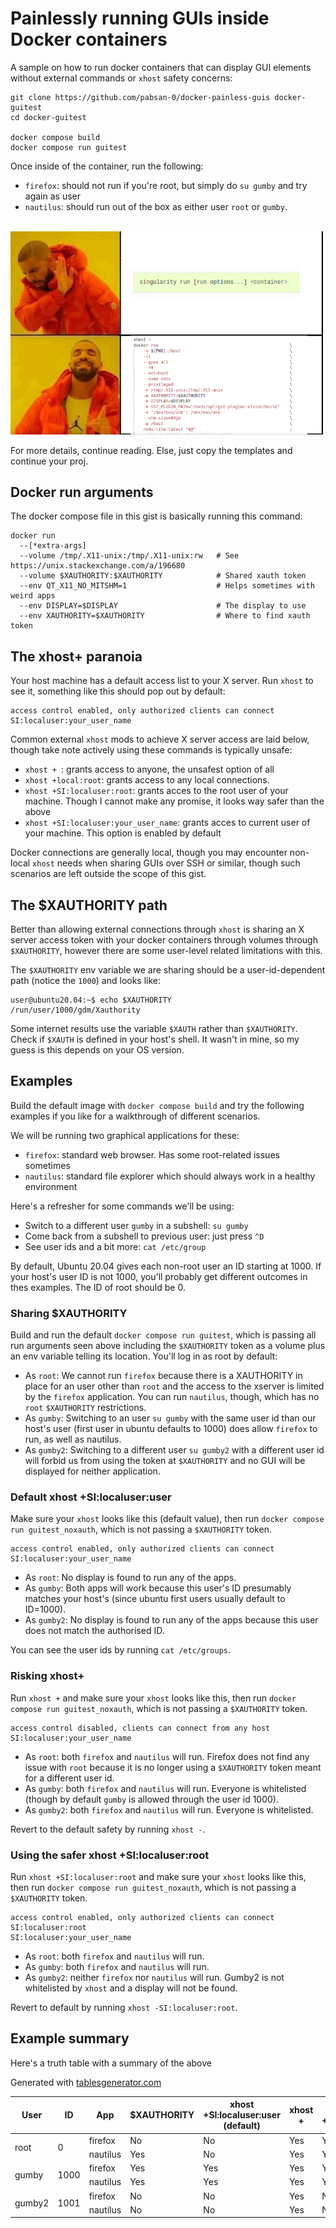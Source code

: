 # Painlessly running GUIs inside Docker containers

A sample on how to run docker containers that can display GUI elements without external commands or `xhost` safety concerns:

```
git clone https://github.com/pabsan-0/docker-painless-guis docker-guitest
cd docker-guitest

docker compose build
docker compose run guitest
```

Once inside of the container, run the following:
- `firefox`: should not run if you're root, but simply do `su gumby` and try again as user
- `nautilus`: should run out of the box as either user `root` or `gumby`.

<br>
<img src=".fig/drake.png" width="500" />
<br>

For more details, continue reading. Else, just copy the templates and continue your proj.


## Docker run arguments

The docker compose file in this gist is basically running this command:

```
docker run 
  --[*extra-args]
  --volume /tmp/.X11-unix:/tmp/.X11-unix:rw   # See https://unix.stackexchange.com/a/196680
  --volume $XAUTHORITY:$XAUTHORITY            # Shared xauth token
  --env QT_X11_NO_MITSHM=1                    # Helps sometimes with weird apps
  --env DISPLAY=$DISPLAY                      # The display to use
  --env XAUTHORITY=$XAUTHORITY                # Where to find xauth token 
```


## The xhost+ paranoia

Your host machine has a default access list to your X server. Run `xhost` to see it, something like this should pop out by default:

```
access control enabled, only authorized clients can connect
SI:localuser:your_user_name
```

Common external `xhost` mods to achieve X server access are laid below, though take note actively using these commands is typically unsafe:

- `xhost + `: grants access to anyone, the unsafest option of all
- `xhost +local:root`: grants access to any local connections.
- `xhost +SI:localuser:root`: grants acces to the root user of your machine. Though I cannot make any promise, it looks way safer than the above
- `xhost +SI:localuser:your_user_name`: grants acces to current user of your machine. This option is enabled by default



Docker connections are generally local, though you may encounter non-local `xhost` needs when sharing GUIs over SSH or similar, though such scenarios are left outside the scope of this gist.


## The $XAUTHORITY path

Better than allowing external connections through `xhost` is sharing an X server access token with your docker containers through volumes through `$XAUTHORITY`, however there are some user-level related limitations with this.

The `$XAUTHORITY` env variable we are sharing should be a user-id-dependent path (notice the `1000`) and looks like:

```
user@ubuntu20.04:~$ echo $XAUTHORITY 
/run/user/1000/gdm/Xauthority
```

Some internet results use the variable `$XAUTH` rather than `$XAUTHORITY`. Check if `$XAUTH` is defined in your host's shell. It wasn't in mine, so my guess is this depends on your OS version.


## Examples

Build the default image with `docker compose build` and try the following examples if you like for a walkthrough of different scenarios. 

We will be running two graphical applications for these:

- `firefox`: standard web browser. Has some root-related issues sometimes 
- `nautilus`: standard file explorer which should always work in a healthy environment

Here's a refresher for some commands we'll be using:

- Switch to a different user `gumby` in a subshell: `su gumby`
- Come back from a subshell to previous user: just press `^D`
- See user ids and a bit more: `cat /etc/group`

By default, Ubuntu 20.04 gives each non-root user an ID starting at 1000. If your host's user ID is not 1000, you'll probably get different outcomes in thes examples. The ID of root should be 0.

### Sharing $XAUTHORITY

Build and run the default `docker compose run guitest`, which is passing all run arguments seen above including the `$XAUTHORITY` token as a volume plus an env variable telling its location. You'll log in as root by default: 

- As `root`: We cannot run `firefox` because there is a XAUTHORITY in place for an user other than `root` and the access to the xserver is limited by the `firefox` application. You can run `nautilus`, though, which has no `root` `$XAUTHORITY` restrictions.
- As `gumby`: Switching to an user `su gumby` with the same user id than our host's user (first user in ubuntu defaults to 1000) does allow `firefox` to run, as well as nautilus.
- As `gumby2`: Switching to a different user `su gumby2` with a different user id will forbid us from using the token at `$XAUTHORITY` and no GUI will be displayed for neither application.


### Default xhost +SI:localuser:user

Make sure your `xhost` looks like this (default value), then run `docker compose run guitest_noxauth`, which is not passing a `$XAUTHORITY` token.
```
access control enabled, only authorized clients can connect
SI:localuser:your_user_name
```

- As `root`: No display is found to run any of the apps.
- As `gumby`: Both apps will work because this user's ID presumably matches your host's (since ubuntu first users usually default to ID=1000).
- As `gumby2`: No display is found to run any of the apps because this user does not match the authorised ID.

You can see the user ids by running `cat /etc/groups`.


### Risking xhost+

Run `xhost +` and make sure your `xhost` looks like this, then run `docker compose run guitest_noxauth`, which is not passing a `$XAUTHORITY` token.
```
access control disabled, clients can connect from any host
SI:localuser:your_user_name
```

- As `root`: both `firefox` and `nautilus` will run. Firefox does not find any issue with `root` because it is no longer using a `$XAUTHORITY` token meant for a different user id.
- As `gumby`: both `firefox` and `nautilus` will run. Everyone is whitelisted (though by default `gumby` is allowed through the user id 1000).
- As `gumby2`: both `firefox` and `nautilus` will run. Everyone is whitelisted.

Revert to the default safety by running `xhost -`.


### Using the safer xhost +SI:localuser:root

Run `xhost +SI:localuser:root` and make sure your `xhost` looks like this, then run `docker compose run guitest_noxauth`, which is not passing a `$XAUTHORITY` token.

```
access control enabled, only authorized clients can connect
SI:localuser:root
SI:localuser:your_user_name
```

- As `root`: both `firefox` and `nautilus` will run.
- As `gumby`: both `firefox` and `nautilus` will run.
- As `gumby2`: neither `firefox` nor `nautilus` will run. Gumby2 is not whitelisted by `xhost` and a display will not be found.

Revert to default by running `xhost -SI:localuser:root`.


## Example summary

Here's a truth table with a summary of the above

Generated with [tablesgenerator.com](https://www.tablesgenerator.com/html_tables#)


<table class="tg">
<thead>
  <tr>
    <th class="tg-0pky">User</th>
    <th class="tg-0pky">ID</th>
    <th class="tg-0pky">App</th>
    <th class="tg-0lax">$XAUTHORITY</th>
    <th class="tg-0lax">xhost +SI:localuser:user (default)</th>
    <th class="tg-0lax">xhost +</th>
    <th class="tg-0lax">xhost +SI:localuser:root</th>
  </tr>
</thead>
<tbody>
  <tr>
    <td class="tg-0pky" rowspan="2">root</td>
    <td class="tg-0pky" rowspan="2">0</td>
    <td class="tg-0pky">firefox</td>
    <td class="tg-0lax">No</td>
    <td class="tg-0lax">No</td>
    <td class="tg-0lax">Yes</td>
    <td class="tg-0lax">Yes</td>
  </tr>
  <tr>
    <td class="tg-0pky">nautilus</td>
    <td class="tg-0lax">Yes</td>
    <td class="tg-0lax">No</td>
    <td class="tg-0lax">Yes</td>
    <td class="tg-0lax">Yes</td>
  </tr>
  <tr>
    <td class="tg-0pky" rowspan="2">gumby</td>
    <td class="tg-0pky" rowspan="2">1000</td>
    <td class="tg-0pky">firefox</td>
    <td class="tg-0lax">Yes</td>
    <td class="tg-0lax">Yes</td>
    <td class="tg-0lax">Yes</td>
    <td class="tg-0lax">Yes</td>
  </tr>
  <tr>
    <td class="tg-0pky">nautilus</td>
    <td class="tg-0lax">Yes</td>
    <td class="tg-0lax">Yes</td>
    <td class="tg-0lax">Yes</td>
    <td class="tg-0lax">Yes</td>
  </tr>
  <tr>
    <td class="tg-0pky" rowspan="2">gumby2</td>
    <td class="tg-0pky" rowspan="2">1001</td>
    <td class="tg-0pky">firefox</td>
    <td class="tg-0lax">No</td>
    <td class="tg-0lax">No</td>
    <td class="tg-0lax">Yes</td>
    <td class="tg-0lax">No</td>
  </tr>
  <tr>
    <td class="tg-0pky">nautilus</td>
    <td class="tg-0lax">No</td>
    <td class="tg-0lax">No</td>
    <td class="tg-0lax">Yes</td>
    <td class="tg-0lax">No</td>
  </tr>
</tbody>
</table>
